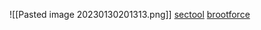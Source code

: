 ![[Pasted image 20230130201313.png]]
[sectool](https://www.youtube.com/watch?v=Fp_CmO-gt4Y&ab_channel=TactiKoolSec)
[brootforce](youtube.com/watch?v=Eai_ZXXqafw&ab_channel=NahamSec)
